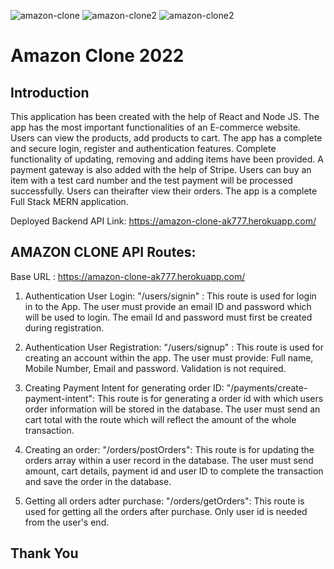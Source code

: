 ![amazon-clone](https://i.ibb.co/KG2RTcm/brave-yei-QRZic-Co.png)
![amazon-clone2](https://i.ibb.co/QpnKqqw/Screenshots.jpg)
![amazon-clone2](https://i.ibb.co/v42R52W/brave-Dh-Noy-GTYK9.png)
# Amazon Clone 2022

## Introduction
This application has been created with the help of React and Node JS. The app has the most important functionalities of an E-commerce website. Users can view the products, add products to cart. The app has a complete and secure login, register and authentication features. Complete functionality of updating, removing and adding items have been provided. A payment gateway is also added with the help of Stripe. Users can buy an item with a test card number and the test payment will be processed successfully. Users can theirafter view their orders. The app is a complete Full Stack MERN application. 

Deployed Backend API Link:
https://amazon-clone-ak777.herokuapp.com/

## AMAZON CLONE API Routes:

Base URL : https://amazon-clone-ak777.herokuapp.com/

1. Authentication User Login:  "/users/signin" : This route is used for login in to the App. The user must provide an email ID and password which will be used to login. The email Id and password must first be created during registration.

2. Authentication User Registration: "/users/signup" : This route is used for creating an account within the app. The user must provide: Full name, Mobile Number, Email and password. Validation is not required.

3. Creating Payment Intent for generating order ID: "/payments/create-payment-intent": This route is for generating a order id with which users order information will be stored in the database. The user must send an cart total with the route which will reflect the amount of the whole transaction.

4. Creating an order: "/orders/postOrders": This route is for updating the orders array within a user record in the database. The user must send amount, cart details, payment id and user ID to complete the transaction and save the order in the database.

5. Getting all orders adter purchase: "/orders/getOrders": This route is used for getting all the orders after purchase. Only user id is needed from the user's end.

## Thank You


